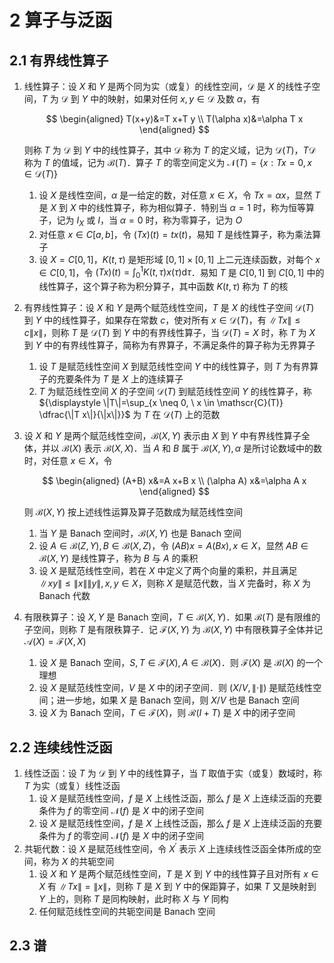 # 2 算子与泛函

## 2.1 有界线性算子
1. 线性算子：设 $X$ 和 $Y$ 是两个同为实（或复）的线性空间，$\mathscr{D}$ 是 $X$ 的线性子空间，$T$ 为 $\mathscr{D}$ 到 $Y$ 中的映射，如果对任何 $x, y \in \mathscr{D}$ 及数 $\alpha$，有

    $$
    \begin{aligned}
    T(x+y)&=T x+T y \\
    T(\alpha x)&=\alpha T x
    \end{aligned}
    $$

    则称 $T$ 为 $\mathscr{D}$ 到 $Y$ 中的线性算子，其中 $\mathscr{D}$ 称为 $T$ 的定义域，记为 $\mathscr{D}(T)$，$T \mathscr{D}$ 称为 $T$ 的值域，记为 $\mathscr{B}(T)$．算子 $T$ 的零空间定义为 $\mathscr{N}(T)=\{x: T x=0, x \in \mathscr{D}(T)\}$

    1. 设 $X$ 是线性空间，$\alpha$ 是一给定的数，对任意 $x \in X$，令 $T x=\alpha x$，显然 $T$ 是 $X$ 到 $X$ 中的线性算子，称为相似算子．特别当 $\alpha=1$ 时，称为恒等算子，记为 $I_{X}$ 或 $I$，当 $\alpha=0$ 时，称为零算子，记为 $O$
    2. 对任意 $x \in C[a, b]$，令 $(T x)(t)=t x(t)$，易知 $T$ 是线性算子，称为乘法算子
    3. 设 $X=C[0,1]$，$K(t, \tau)$ 是矩形域 $[0,1] \times[0,1]$ 上二元连续函数，对每个 $x \in C[0,1]$，令 ${\displaystyle (T x)(t)=\int_{0}^{1} K(t, \tau) x(\tau) \mathrm{d} \tau}$．易知 $T$ 是 $C[0,1]$ 到 $C[0,1]$ 中的线性算子，这个算子称为积分算子，其中函数 $K(t, \tau)$ 称为 $T$ 的核

2. 有界线性算子：设 $X$ 和 $Y$ 是两个赋范线性空间，$T$ 是 $X$ 的线性子空间 $\mathscr{D}(T)$ 到 $Y$ 中的线性算子，如果存在常数 $c$，使对所有 $x \in \mathscr{D}(T)$，有 $\|T x\| \leqslant c\|x\|$，则称 $T$ 是 $\mathscr{D}(T)$ 到 $Y$ 中的有界线性算子，当 $\mathscr{D}(T)=X$ 时，称 $T$ 为 $X$ 到 $Y$ 中的有界线性算子，简称为有界算子，不满足条件的算子称为无界算子
    1. 设 $T$ 是赋范线性空间 $X$ 到赋范线性空间 $Y$ 中的线性算子，则 $T$ 为有界算子的充要条件为 $T$ 是 $X$ 上的连续算子
    2. $T$ 为赋范线性空间 $X$ 的子空间 $\mathscr{D}(T)$ 到赋范线性空间 $Y$ 的线性算子，称 ${\displaystyle \|T\|=\sup_{x \neq 0, \ x \in \mathscr{C}(T)} \dfrac{\|T x\|}{\|x\|}}$ 为 $T$ 在 $\mathscr{D}(T)$ 上的范数
3. 设 $X$ 和 $Y$ 是两个赋范线性空间，$\mathscr{B}(X, Y)$ 表示由 $X$ 到 $Y$ 中有界线性算子全体，并以 $\mathscr{B}(X)$ 表示 $\mathscr{B}(X, X)$．当 $A$ 和 $B$ 属于 $\mathscr{B}(X, Y), \alpha$ 是所讨论数域中的数时，对任意 $x \in X$，令

    $$
    \begin{aligned}
    (A+B) x&=A x+B x \\
    (\alpha A) x&=\alpha A x
    \end{aligned}
    $$

    则 $\mathscr{B}(X, Y)$ 按上述线性运算及算子范数成为赋范线性空间

    1. 当 $Y$ 是 $\text{Banach}$ 空间时，$\mathscr{B}(X, Y)$ 也是 $\text{Banach}$ 空间
    2. 设 $A \in \mathscr{B}(Z, Y), B \in \mathscr{B}(X, Z)$，令 $(A B) x=A(B x), x \in X$，显然 $A B \in \mathscr{B}(X, Y)$ 是线性算子，称为 $B$ 与 $A$ 的乘积
    3. 设 $X$ 是赋范线性空间，若在 $X$ 中定义了两个向量的乘积，并且满足 $\|x y\| \leqslant\|x\|\|y\|, x, y \in X$，则称 $X$ 是赋范代数，当 $X$ 完备时，称 $X$ 为 $\text{Banach}$ 代数

4. 有限秩算子：设 $X, Y$ 是 $\text{Banach}$ 空间，$T \in \mathscr{B}(X, Y)$．如果 $\mathscr{B}(T)$ 是有限维的子空间，则称 $T$ 是有限秩算子．记 $\mathscr{F}(X, Y)$ 为 $\mathscr{B}(X, Y)$ 中有限秩算子全体并记 $\mathscr{A}(X)=\mathscr{F} (X, X)$
    1. 设 $X$ 是 $\text{Banach}$ 空间，$S, T \in \mathscr{F}(X), A \in \mathscr{B}(X)$．则 $\mathscr{F}(X)$ 是 $\mathscr{B}(X)$ 的一个理想
    2. 设 $X$ 是赋范线性空间，$V$ 是 $X$ 中的闭子空间．则 $(X / V,\|\cdot\|)$ 是赋范线性空间；进一步地，如果 $X$ 是 $\text{Banach}$ 空间，则 $X / V$ 也是 $\text{Banach}$ 空间
    3. 设 $X$ 为 $\text{Banach}$ 空间，$T \in \mathscr{F} (X)$，则 $\mathscr{R}(I+T)$ 是 $X$ 中的闭子空间

## 2.2 连续线性泛函
1. 线性泛函：设 $T$ 为 $\mathscr{D}$ 到 $Y$ 中的线性算子，当 $T$ 取值于实（或复）数域时，称 $T$ 为实（或复）线性泛函
    1. 设 $X$ 是赋范线性空间，$f$ 是 $X$ 上线性泛函，那么 $f$ 是 $X$ 上连续泛函的充要条件为 $f$ 的零空间 $\mathscr{N}(f)$ 是 $X$ 中的闭子空间
    2. 设 $X$ 是赋范线性空间，$f$ 是 $X$ 上线性泛函，那么 $f$ 是 $X$ 上连续泛函的充要条件为 $f$ 的零空间 $\mathscr{N}(f)$ 是 $X$ 中的闭子空间
2. 共轭代数：设 $X$ 是赋范线性空间，令 $X^{\prime}$ 表示 $X$ 上连续线性泛函全体所成的空间，称为 $X$ 的共轭空间
    1. 设 $X$ 和 $Y$ 是两个赋范线性空间，$T$ 是 $X$ 到 $Y$ 中的线性算子且对所有 $x \in X$ 有 $\|T x\|=\|x\|$，则称 $T$ 是 $X$ 到 $Y$ 中的保距算子，如果 $T$ 又是映射到 $Y$ 上的，则称 $T$ 是同构映射，此时称 $X$ 与 $Y$ 同构
    2. 任何赋范线性空间的共轭空间是 $\text{Banach}$ 空间

## 2.3 谱
